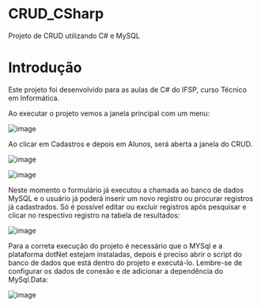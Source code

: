 # CRUD_CSharp
Projeto de CRUD utilizando C# e MySQL

# Introdução
Este projeto foi desenvolvido para as aulas de C# do IFSP, curso Técnico em Informática.

Ao executar o projeto vemos a janela principal com um menu:

![image](https://github.com/LucieneCavalcanti/CRUD_CSharp/assets/9811890/825e7e3c-dea6-4be5-ac54-1f13cc1b183b)

Ao clicar em Cadastros e depois em Alunos, será aberta a janela do CRUD.

![image](https://github.com/LucieneCavalcanti/CRUD_CSharp/assets/9811890/f115017c-3cea-48c0-a233-1eac2d8ff06e)

![image](https://github.com/LucieneCavalcanti/CRUD_CSharp/assets/9811890/0d465f46-22d2-4255-9980-d17a01fb8427)


Neste momento o formulário já executou a chamada ao banco de dados MySQL e o usuário já poderá inserir um novo registro ou procurar registros já cadastrados.
Só é possível editar ou excluir registros após pesquisar e clicar no respectivo registro na tabela de resultados:

![image](https://github.com/LucieneCavalcanti/CRUD_CSharp/assets/9811890/33662887-abd1-47a1-83e3-86437b9d8948)


Para a correta execução do projeto é necessário que o MYSql e a plataforma dotNet estejam instaladas, depois é preciso abrir o script do banco de dados que está dentro do projeto e executá-lo.
Lembre-se de configurar os dados de conexão e de adicionar a dependência do MySql.Data:

![image](https://github.com/LucieneCavalcanti/CRUD_CSharp/assets/9811890/2c8dea9c-c0b9-480e-97e9-4e74284fcde8)

